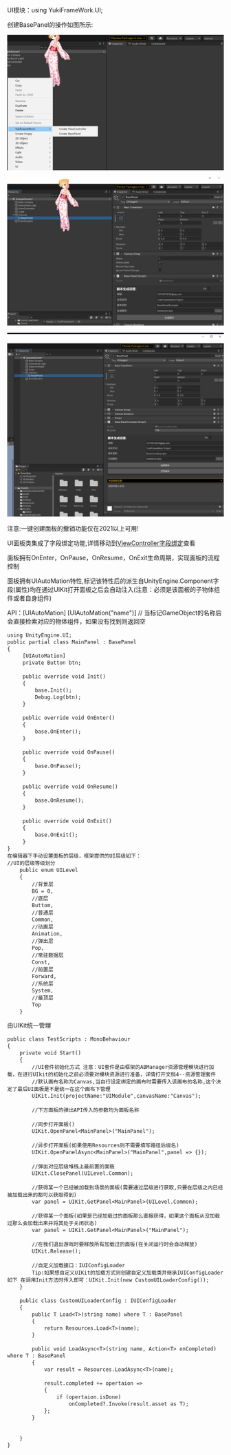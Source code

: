 UI模块：using YukiFrameWork.UI;

创建BasePanel的操作如图所示:

![输入图片说明](Texture/Panel1.png)

![输入图片说明](Texture/Panel2.png)

![输入图片说明](Texture/Panel3.png)

注意:一键创建面板的撤销功能仅在2021以上可用!

UI面板类集成了字段绑定功能,详情移动到[ViewController字段绑定](https://gitee.com/NikaidoShinku/YukiFrameWork/blob/master/YukiFrameWork/Framework/ViewController绑定字段.md)查看

面板拥有OnEnter，OnPause，OnResume，OnExit生命周期，实现面板的流程控制

面板拥有UIAutoMation特性,标记该特性后的派生自UnityEngine.Component字段(属性)均在通过UIKit打开面板之后会自动注入(注意：必须是该面板的子物体组件或者自身组件)

API：[UIAutoMation]   [UIAutoMation("name")] // 当标记GameObject的名称后会直接检索对应的物体组件，如果没有找到则返回空
```
using UnityEngine.UI;
public partial class MainPanel : BasePanel
{
     [UIAutoMation]
     private Button btn;

     public override void Init()
     {
         base.Init();       
         Debug.Log(btn);
     }

     public override void OnEnter()
     {
         base.OnEnter();         
     }

     public override void OnPause()
     {
         base.OnPause();
     }

     public override void OnResume()
     {
         base.OnResume();
     }

     public override void OnExit()
     {
         base.OnExit();
     }
}
在编辑器下手动设置面板的层级，框架提供的UI层级如下：
//UI的层级等级划分
    public enum UILevel
    {
        //背景层
        BG = 0,
        //底层
        Buttom,
        //普通层
        Common,
        //动画层
        Animation,
        //弹出层
        Pop,
        //常驻数据层
        Const,
        //前置层
        Forward,
        //系统层
        System,
        //最顶层
        Top
    }
```
由UIKit统一管理
```
public class TestScripts : MonoBehaviour
{
    private void Start()
    {
        //UI套件初始化方式 注意：UI套件是由框架的ABManager资源管理模块进行加载，在进行UIkit的初始化之前必须要对模块资源进行准备，详情打开文档4--资源管理套件
        //默认画布名称为Canvas,当自行设定绑定的画布时需要传入该画布的名称,这个决定了最后UI面板是不是统一在这个画布下管理
        UIKit.Init(projectName:"UIModule",canvasName:"Canvas"); 
        
        //下方面板的弹出API传入的参数均为面板名称       

        //同步打开面板()
        UIKit.OpenPanel<MainPanel>("MainPanel");

        //异步打开面板(如果使用Resources则不需要填写路径后缀名)
        UIKit.OpenPanelAsync<MainPanel>("MainPanel",panel => {});

        //弹出对应层级堆栈上最前置的面板
        UIKit.ClosePanel(UILevel.Common);

        //获得某一个已经被加载到场景的面板(需要通过层级进行获取,只要在层级之内已经被加载出来的都可以获取得到)
        var panel = UIKit.GetPanel<MainPanel>(UILevel.Common);

        //获得某一个面板(如果是已经加载过的面板那么直接获得，如果这个面板从没加载过那么会加载出来并将其处于关闭状态)
        var panel = UIKit.GetPanel<MainPanel>("MainPanel");

        //在我们退出游戏时要释放所有加载过的面板(在关闭运行时会自动释放)
        UIKit.Release();

        //自定义加载接口：IUIConfigLoader
        Tip:如果想自定义UIKit的加载方式则创建自定义加载类并继承IUIConfigLoader如下 在调用Init方法时传入即可：UIKit.Init(new CustomUILoaderConfig());
    }

    public class CustomUILoaderConfig : IUIConfigLoader
    {
        public T Load<T>(string name) where T : BasePanel
        {
            return Resources.Load<T>(name);
        }

        public void LoadAsync<T>(string name, Action<T> onCompleted) where T : BasePanel
        {
            var result = Resources.LoadAsync<T>(name);

            result.completed += opertaion =>
            {
                if (opertaion.isDone)
                    onCompleted?.Invoke(result.asset as T);
            };
        }

        
    }
}
```

